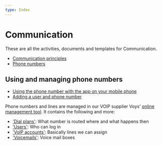```yaml
---
type: Index
---
```


# Communication

These are all the activities, documents and templates for Communication.

* [Communication principles](communication-principles.md)
* [Phone numbers](phone-numbers.md)

## Using and managing phone numbers

* [Using the phone number with the app on your mobile phone](using-phone-app.md)
* [Adding a user and phone number](adding-a-phone-user.md)

Phone numbers and lines are managed in our VOIP supplier Voys' [online management tool](https://freedom.voys.nl/). It contains the following and more:

* ['Dial plans'](https://freedom.voys.nl/client/415559/routing/): What number is routed where and what happens then
* ['Users'](https://freedom.voys.nl/client/415559/user/): Who can log in
* ['VoIP accounts'](https://freedom.voys.nl/client/415559/phoneaccount/): Basically lines we can assign
* ['Voicemails'](https://freedom.voys.nl/client/415559/voicemail/): Voice mail boxes
